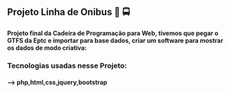 ## Projeto Linha de Onibus  🚌 🚍

#### Projeto final da Cadeira de Programação para Web, tivemos que  pegar o  GTFS da Eptc e importar para base dados, criar um software para mostrar os dados de modo criativa: 

### Tecnologias usadas nesse Projeto:
#### --> php,html,css,jquery,bootstrap
